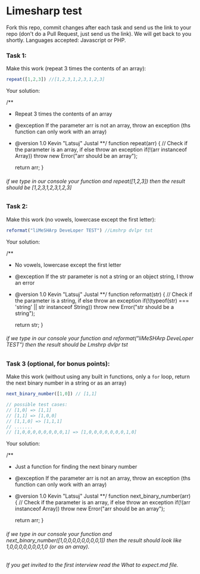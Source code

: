 # Limesharp test

Fork this repo, commit changes after each task and send us the link to your repo (don't do a Pull Request, just send us the link).
We will get back to you shortly. 
Languages accepted: Javascript or PHP. 

### Task 1: 
Make this work (repeat 3 times the contents of an array):
```javascript
repeat([1,2,3]) //[1,2,3,1,2,3,1,2,3]
```
Your solution:

/**
* Repeat 3 times the contents of an array
* @exception If the parameter arr is not an array, throw an exception (ths function can only work with an array)
* @version 1.0 Kevin "Latsuj" Justal
**/
function repeat(arr) {
	// Check if the parameter is an array, if else throw an exception
	if(!(arr instanceof Array)) throw new Error("arr should be an array");
	
	
	return arr;
}

###### if we type in our console your function and repeat([1,2,3]) then the result should be [1,2,3,1,2,3,1,2,3] 

### Task 2:
Make this work (no vowels, lowercase except the first letter):
```javascript
reformat("liMeSHArp DeveLoper TEST") //Lmshrp dvlpr tst
```
Your solution:

/**
* No vowels, lowercase except the first letter
* @exception If the str parameter is not a string or an object string, I throw an error
* @version 1.0 Kevin "Latsuj" Justal
**/
function reformat(str) {
	// Check if the parameter is a string, if else throw an exception
	if(!(typeof(str) === 'string' || str instanceof String)) throw new Error("str should be a string");
	
	return str;
}

###### if we type in our console your function and reformat("liMeSHArp DeveLoper TEST") then the result should be Lmshrp dvlpr tst


### Task 3 (optional, for bonus points):
Make this work (without using any built in functions, only a `for` loop, return the next binary number in a string or as an array)
```javascript
next_binary_number([1,0]) // [1,1]

// possible test cases:
// [1,0] => [1,1]
// [1,1] => [1,0,0]
// [1,1,0] => [1,1,1]
// .......
// [1,0,0,0,0,0,0,0,0,1] => [1,0,0,0,0,0,0,0,1,0]
```
Your solution:

/**
* Just a function for finding the next binary number
* @exception If the parameter arr is not an array, throw an exception (ths function can only work with an array)
* @version 1.0 Kevin "Latsuj" Justal
**/
function next_binary_number(arr) {
	// Check if the parameter is an array, if else throw an exception
	if(!(arr instanceof Array)) throw new Error("arr should be an array");
	
	return arr;
}

###### if we type in our console your function and next_binary_number([1,0,0,0,0,0,0,0,0,1]) then the result should look like 1,0,0,0,0,0,0,0,1,0 (or as an array).

###### If you get invited to the first interview read the What to expect.md file.
